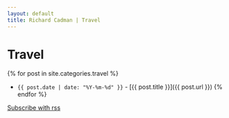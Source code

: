```yaml
---
layout: default
title: Richard Cadman | Travel
---
```


# Travel

{% for post in site.categories.travel %}
- `{{ post.date | date: "%Y-%m-%d" }}` - [{{ post.title }}]({{ post.url }}) {% endfor %}

[Subscribe with rss](/feed.xml)
